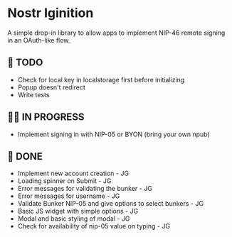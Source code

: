 # Nostr Iginition

A simple drop-in library to allow apps to implement NIP-46 remote signing in an OAuth-like flow.

## 🎯 TODO

-   Check for local key in localstorage first before initializing
-   Popup doesn't redirect
-   Write tests

## 👨‍💻 IN PROGRESS

-   Implement signing in with NIP-05 or BYON (bring your own npub)

## 🚢 DONE

-   Implement new account creation - JG
-   Loading spinner on Submit - JG
-   Error messages for validating the bunker - JG
-   Error messages for username - JG
-   Validate Bunker NIP-05 and give options to select bunkers - JG
-   Basic JS widget with simple options - JG
-   Modal and basic styling of modal - JG
-   Check for availability of nip-05 value on typing - JG
